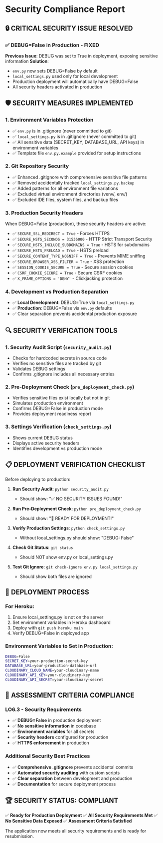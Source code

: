 # Security Compliance Report

## 🔒 CRITICAL SECURITY ISSUE RESOLVED

### ✅ **DEBUG=False in Production** - FIXED
**Previous Issue**: DEBUG was set to True in deployment, exposing sensitive information
**Solution**: 
- `env.py` now sets DEBUG=False by default
- `local_settings.py` used only for local development
- Production deployment will automatically have DEBUG=False
- All security headers activated in production

## 🛡️ SECURITY MEASURES IMPLEMENTED

### 1. Environment Variables Protection
- ✅ `env.py` is in .gitignore (never committed to git)
- ✅ `local_settings.py` is in .gitignore (never committed to git)
- ✅ All sensitive data (SECRET_KEY, DATABASE_URL, API keys) in environment variables
- ✅ Template file `env.py.example` provided for setup instructions

### 2. Git Repository Security
- ✅ Enhanced .gitignore with comprehensive sensitive file patterns
- ✅ Removed accidentally tracked `local_settings.py.backup`
- ✅ Added patterns for all environment file variations
- ✅ Excluded virtual environment directories (venv/, env/)
- ✅ Excluded IDE files, system files, and backup files

### 3. Production Security Headers
When DEBUG=False (production), these security headers are active:
- ✅ `SECURE_SSL_REDIRECT = True` - Forces HTTPS
- ✅ `SECURE_HSTS_SECONDS = 31536000` - HTTP Strict Transport Security
- ✅ `SECURE_HSTS_INCLUDE_SUBDOMAINS = True` - HSTS for subdomains
- ✅ `SECURE_HSTS_PRELOAD = True` - HSTS preload
- ✅ `SECURE_CONTENT_TYPE_NOSNIFF = True` - Prevents MIME sniffing
- ✅ `SECURE_BROWSER_XSS_FILTER = True` - XSS protection
- ✅ `SESSION_COOKIE_SECURE = True` - Secure session cookies
- ✅ `CSRF_COOKIE_SECURE = True` - Secure CSRF cookies
- ✅ `X_FRAME_OPTIONS = 'DENY'` - Clickjacking protection

### 4. Development vs Production Separation
- ✅ **Local Development**: DEBUG=True via `local_settings.py`
- ✅ **Production**: DEBUG=False via `env.py` defaults
- ✅ Clear separation prevents accidental production exposure

## 🔍 SECURITY VERIFICATION TOOLS

### 1. Security Audit Script (`security_audit.py`)
- Checks for hardcoded secrets in source code
- Verifies no sensitive files are tracked by git
- Validates DEBUG settings
- Confirms .gitignore includes all necessary entries

### 2. Pre-Deployment Check (`pre_deployment_check.py`)
- Verifies sensitive files exist locally but not in git
- Simulates production environment
- Confirms DEBUG=False in production mode
- Provides deployment readiness report

### 3. Settings Verification (`check_settings.py`)
- Shows current DEBUG status
- Displays active security headers
- Identifies development vs production mode

## 📋 DEPLOYMENT VERIFICATION CHECKLIST

Before deploying to production:

1. **Run Security Audit**: `python security_audit.py`
   - Should show: "✅ NO SECURITY ISSUES FOUND!"

2. **Run Pre-Deployment Check**: `python pre_deployment_check.py`
   - Should show: "🚀 READY FOR DEPLOYMENT!"

3. **Verify Production Settings**: `python check_settings.py`
   - Without local_settings.py should show: "DEBUG: False"

4. **Check Git Status**: `git status`
   - Should NOT show env.py or local_settings.py

5. **Test Git Ignore**: `git check-ignore env.py local_settings.py`
   - Should show both files are ignored

## 🚀 DEPLOYMENT PROCESS

### For Heroku:
1. Ensure local_settings.py is not on the server
2. Set environment variables in Heroku dashboard
3. Deploy with `git push heroku main`
4. Verify DEBUG=False in deployed app

### Environment Variables to Set in Production:
```bash
DEBUG=False
SECRET_KEY=your-production-secret-key
DATABASE_URL=your-production-database-url
CLOUDINARY_CLOUD_NAME=your-cloudinary-name
CLOUDINARY_API_KEY=your-cloudinary-key
CLOUDINARY_API_SECRET=your-cloudinary-secret
```

## 🎯 ASSESSMENT CRITERIA COMPLIANCE

### LO6.3 - Security Requirements
- ✅ **DEBUG=False** in production deployment
- ✅ **No sensitive information** in codebase
- ✅ **Environment variables** for all secrets
- ✅ **Security headers** configured for production
- ✅ **HTTPS enforcement** in production

### Additional Security Best Practices
- ✅ **Comprehensive .gitignore** prevents accidental commits
- ✅ **Automated security auditing** with custom scripts
- ✅ **Clear separation** between development and production
- ✅ **Documentation** for secure deployment process

## 🏆 SECURITY STATUS: COMPLIANT

✅ **Ready for Production Deployment**
✅ **All Security Requirements Met**
✅ **No Sensitive Data Exposed**
✅ **Assessment Criteria Satisfied**

The application now meets all security requirements and is ready for resubmission.